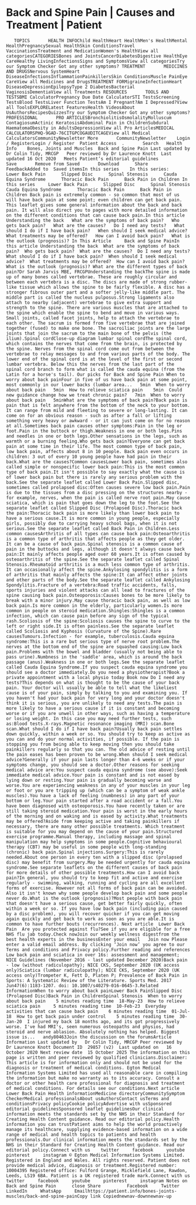 # Back and Spine Pain | Causes and Treatment | Patient

       TOPICS       HEALTH INFOChild HealthHeart HealthMen's HealthMental HealthPregnancySexual HealthSkin ConditionsTravel VaccinationsTreatment and MedicationWomen's HealthView all categoriesCATEGORIESBones and JointsCancerDiabetesDigestive HealthEye CareHealthy LivingInfectionsSigns and SymptomsView all categoriesTry our Symptom Checker Got any other symptoms? TREATMENT       MEDICINES AND DRUGSNervous SystemHeart DiseaseInfectionsInflammationPainkillersSkin ConditionsMuscle PainEye CareView all Medicines and DrugsTREATMENT FORMigraineInfectionHeart DiseaseDepressionEpilepsyType 2 DiabetesBacterial VaginosisDementiaView all Treatments RESOURCES       TOOLS AND TESTSBMI CalculatorPregnancy Due Date CalculatorSTI TestsScreening TestsBlood TestsLiver Function TestsAm I Pregnant?Am I Depressed?View all ToolsEXPLORELatest FeaturesHealth VideosAbout UsAuthorsRecipesQuizzesTry our Symptom Checker Got any other symptoms? PROFESSIONAL       PRO ARTICLESBronchiolitisOsmolalityMolluscum ContagiosumActinic KeratosisAbdominal Pain in ChildrenSubdural HaematomaObesity in AdultsDepressionView all Pro ArticlesMEDICAL CALCULATORSPHQ-9GAD-76CITGPCOGAUDITCAGEView all Medical CalculatorsCommunityNewsletter More       CommunityNewsletter    Login / RegisterLogin / Register  Patient Access  .       Search   Health Info    Bones, Joints and Muscles  Back and Spine Pain Last updated by Dr Colin Tidy, MRCGP   Peer reviewed by Dr Laurence Knott  Last updated 16 Oct 2020   Meets Patient’s editorial guidelines            Save       Remove from Saved       Download      Share      FeedbackAdded to  Saved itemsIn this series    In this series:     Lower Back Pain      Slipped Disc      Spinal Stenosis      Cauda Equina Syndrome      Thoracic Back Pain      Back Pain in Children In this series     Lower Back Pain      Slipped Disc      Spinal Stenosis      Cauda Equina Syndrome      Thoracic Back Pain      Back Pain in Children Back pain is extremely common - so common that most of us will have back pain at some point; even children can get back pain. This leaflet gives some general information about the back and back pain. It will also direct you to pages with more detailed information on the different conditions that can cause back pain.In this article   Understanding the back   What are the symptoms of back pain?   Who gets back pain?   What are the causes?   Do I need any tests?   What should I do if I have back pain?   When should I seek medical advice?   What treatments may be offered?   How can I avoid back pain?   What is the outlook (prognosis)? In This Article     Back and Spine PainIn this article Understanding the back  What are the symptoms of back pain?  Who gets back pain?  What are the causes?  Do I need any tests?  What should I do if I have back pain?  When should I seek medical advice?  What treatments may be offered?  How can I avoid back pain?  What is the outlook (prognosis)? What are the different types of back pain?Dr Sarah Jarvis MBE, FRCGPUnderstanding the backThe spine is made up of many bones called vertebrae. These are roughly circular and between each vertebra is a disc. The discs are made of strong rubber-like tissue which allows the spine to be fairly flexible. A disc has a stronger fibrous outer part and a softer jelly-like middle part. The middle part is called the nucleus pulposus.Strong ligaments also attach to nearby (adjacent) vertebrae to give extra support and strength to the spine. There are various muscles that are attached to the spine which enable the spine to bend and move in various ways. Small joints, called facet joints, help to attach the vertebrae to each other. The sacrum is formed from five vertebrae that are joined together (fused) to make one bone. The sacroiliac joints are the large joints that join the sacrum to the main bone of the pelvis (the ilium).Spinal cordClose-up diagram lumbar spinal cordThe spinal cord, which contains the nerves that come from the brain, is protected by the spine. Nerves from the spinal cord come out from between the vertebrae to relay messages to and from various parts of the body. The lower end of the spinal cord is at the level of the first or second lumbar vertebra. Below this the nerves from the last part of the spinal cord branch to form what is called the cauda equina (from the Latin for a horse's tail). Our picks for Back and Spine Pain When to worry about back painFour in five of us have back pain at some point, most commonly in our lower backs (lumbar area...   5min  When to worry about back pain   5min  How to relieve sciatica pain    5min  Could new guidance change how we treat chronic pain?   7min  When to worry about back pain   5minWhat are the symptoms of back pain?Back pain is pain that is felt anywhere from the bottom of the neck to your bottom. It can range from mild and fleeting to severe or long-lasting. It can come on for an obvious reason - such as after a fall or lifting something very heavy or awkward - or it can just come on for no reason at all.Sometimes back pain causes other symptoms:Pain in the leg or foot.Pain in the buttock or thigh.Weakness in one or both legs.Pins and needles in one or both legs.Other sensations in the legs, such as warmth or a burning feeling.Who gets back pain?Everyone can get back pain at some time in their life. The most common type of back pain, low back pain, affects about 8 in 10 people. Back pain even occurs in children: 3 out of every 10 young people have had pain in their back.What are the causes?Common causesLower back pain, sometimes also called simple or nonspecific lower back pain:This is the most common type of back pain.It isn't possible to say exactly what the cause is of lower back pain but there is rarely any serious problem with the back.See the separate leaflet called Lower Back Pain.Slipped disc, sometimes called prolapsed disc:Often causes severe low back pain.Pain is due to the tissues from a disc pressing on the structures nearby - for example, nerves, when the pain is called nerve root pain.May cause sciatica, which is pain that goes down the leg to the foot.See the separate leaflet called Slipped Disc (Prolapsed Disc).Thoracic back the pain:Thoracic back pain is more likely than lower back pain to have a serious cause.It is more common in young people, especially girls, possibly due to carrying heavy school bags, when it is not serious.See the separate leaflet called Back Pain in Children.Less common causesArthritis of all types can cause back pain:Osteoarthritis is a common type of arthritis that affects people as they get older. It can be a cause of back pain.Spinal stenosis is a common cause of pain in the buttocks and legs, although it doesn't always cause back pain:It mainly affects people aged over 60 years.It is often caused by osteoarthritis of the spine.See the separate leaflet called Spinal Stenosis.Rheumatoid arthritis is a much less common type of arthritis. It can occasionally affect the spine.Ankylosing spondylitis is a form of arthritis that mainly affects the spine:It can affect other joints and other parts of the body.See the separate leaflet called Ankylosing Spondylitis.Fracture of a vertebra:Road traffic accidents, falls, sports injuries and violent attacks can all lead to fractures of the spine causing back pain.Osteoporosis:Causes bones to be more likely to break with a minor injury.May cause thoracic back pain, as well as low back pain.Is more common in the elderly, particularly women.Is more common in people on steroid medication.Shingles:Shingles is a common infection, which can cause pain before any sign of the typical rash.Scoliosis of the spine:Scoliosis causes the spine to curve to the left or right side.It is often painless.See the separate leaflet called Scoliosis and Kyphosis (Curvature of the Spine).Rare causesTumours.Infection - for example, tuberculosis.Cauda equina syndrome:This is a rare but serious type of nerve root problem.The nerves at the bottom end of the spine are squashed causing:Low back pain.Problems with the bowel and bladder (usually not being able to pass urine).Numbness in the 'saddle' area, which is around the back passage (anus).Weakness in one or both legs.See the separate leaflet called Cauda Equina Syndrome.If you suspect cauda equina syndrome you should see a doctor immediately.Do you need a physiotherapist?Book a private appointment with a local physio today Book now Do I need any tests?This depends on what is thought to be the cause of your back pain. Your doctor will usually be able to tell what the likeliest cause is of your pain, simply by talking to you and examining you. If you haven't had your back pain for very long and your doctor doesn't think it is serious, you are unlikely to need any tests.The pain is more likely to have a serious cause if it is constant and becoming worse or if you are unwell in other ways, such as having a temperature or losing weight. In this case you may need further tests, such as:Blood tests.X-rays.Magnetic resonance imaging (MRI) scan.Bone scan.What should I do if I have back pain?Usually back pain settles down quickly, within a week or so. You should try to keep as active as you can and do your normal activities, if possible. If the pain is stopping you from being able to keep moving then you should take painkillers regularly so that you can. The old advice of resting until the pain eases has been proven to be wrong.When should I seek medical advice?Generally if your pain lasts longer than 4-6 weeks or if your symptoms change, you should see a doctor.Other reasons for seeking medical advice are:You suspect cauda equina syndrome (see above):Seek immediate medical advice.Your pain is constant and is not eased by lying down or resting.Your pain is gradually becoming worse and worse.You are experiencing weakness in any of your muscles in your leg or foot or you are tripping up (which can be a symptom of weak ankle muscles).You have a lack of feeling (numbness) in any part of your bottom or leg.Your pain started after a road accident or a fall.You have been diagnosed with osteoporosis.You have recently taken or are still taking steroid medication.Your pain is worst in the early hours of the morning and on waking and is eased by activity.What treatments may be offered?Aside from keeping active and taking painkillers if necessary, there are many other possible treatments. Which treatment is suitable for you may depend on the cause of your pain.Structured exercise programme.Manual therapy, including massage and spinal manipulation may help symptoms in some people.Cognitive behavioural therapy (CBT) may be useful in some people with long-standing (chronic) back pain.Spinal injections.Surgery:This is rarely needed.About one person in every ten with a slipped disc (prolapsed disc) may benefit from surgery.May be needed urgently for cauda equina syndrome.See separate leaflets on the different causes of back pain for more details of other possible treatments.How can I avoid back pain?In general, you should try to keep fit and active and exercise regularly - swimming, walking, running and cycling are all excellent forms of exercise. However not all forms of back pain can be avoided. Also it isn't known why some people develop back pain and some people never do.What is the outlook (prognosis)?Most people with back pain that doesn't have a serious cause, get better fairly quickly, often within a week or so. If you have low back pain (including pain caused by a disc problem), you will recover quicker if you can get moving again quickly and get back to work as soon as you are able.It is common to have further bouts (recurrences). Next article  Lower Back Pain  Are you protected against flu?See if you are eligible for a free NHS flu jab today.Check nowJoin our weekly wellness digestfrom the best health experts in the businessEnter your email   Join now Please enter a valid email address. By clicking ‘Join now’ you agree to our Terms and conditions and Privacy policy.Further reading and references  Low back pain and sciatica in over 16s: assessment and management; NICE Guidelines (November 2016 - last updated December 2020)Back pain - low (without radiculopathy); NICE CKS, September 2020 (UK access only)Sciatica (lumbar radiculopathy); NICE CKS, September 2020 (UK access only)Trompeter K, Fett D, Platen P; Prevalence of Back Pain in Sports: A Systematic Review of the Literature. Sports Med. 2017 Jun47(6):1183-1207. doi: 10.1007/s40279-016-0645-3.Related InformationWhen to worry about back painLower Back PainSlipped Disc (Prolapsed Disc)Back Pain in ChildrenSpinal Stenosis  When to worry about back pain    5 minutes reading time  18-May-23  How to relieve sciatica pain     5 minutes reading time  10-Feb-23  Everyday activities that can cause back pain    6 minutes reading time  01-Jul-18  How to get back pain under control    5 minutes reading time  30-Jan-20  I injured my back 18 months ago, and its got progressively worse. I've had MRI's, seen numerous osteopaths and physios, had steroid and nerve ablasion. Absolutely nothing has helped. Biggest issue is...   andy80463Join the discussion on the forumsArticle Information Last updated by   Dr Colin Tidy, MRCGP Peer reviewed by  Dr Laurence Knott Document ID  29857 (v2)  Last updated on   16 October 2020 Next review date  15 October 2025 The information on this page is written and peer reviewed by qualified clinicians.Disclaimer: This article is for information only and should not be used for the diagnosis or treatment of medical conditions. Egton Medical Information Systems Limited has used all reasonable care in compiling the information but make no warranty as to its accuracy. Consult a doctor or other health care professional for diagnosis and treatment of medical conditions. For details see our conditions.Next article Lower Back Pain Health informationMedicine directoryCommunitySymptom CheckerMedical professionalsAbout usAuthorsContact usTerms and conditionsPrivacy policyCookie policyAdvertise with usSponsored editorial guidelinesSponsored leaflet guidelinesOur clinical information meets the standards set by the NHS in their Standard for Creating Health Content guidance. Read our editorial policy.Health information you can trustPatient aims to help the world proactively manage its healthcare, supplying evidence-based information on a wide range of medical and health topics to patients and health professionals.Our clinical information meets the standards set by the NHS in their Standard for Creating Health Content guidance. Read our editorial policy.Connect with us    twitter     facebook     youtube     pinterest     instagram © Egton Medical Information Systems Limited. Registered in England and Wales. All rights reserved. Patient does not provide medical advice, diagnosis or treatment.Registered number: 10004395 Registered office: Fulford Grange, Micklefield Lane, Rawdon, Leeds, LS19 6BA. Patient is a UK registered trade mark.Connect with us    twitter     facebook     youtube     pinterest     instagram Notes on Back and Spine Pain      close Share          Facebook     Twitter     LinkedIn     WhatsApp     Emailhttps://patient.info/bones-joints-muscles/back-and-spine-painCopy link Copiednewnav-downnewnav-up



